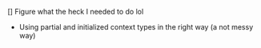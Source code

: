 [] Figure what the heck I needed to do lol

- Using partial and initialized context types in the right way (a not messy way)
